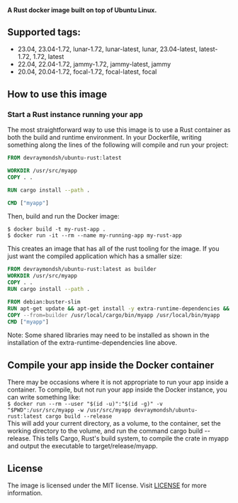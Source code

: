 #### A Rust docker image built on top of Ubuntu Linux.

## Supported tags:

- 23.04, 23.04-1.72, lunar-1.72, lunar-latest, lunar, 23.04-latest, latest-1.72, 1.72, latest
- 22.04, 22.04-1.72, jammy-1.72, jammy-latest, jammy
- 20.04, 20.04-1.72, focal-1.72, focal-latest, focal

## How to use this image

### Start a Rust instance running your app

The most straightforward way to use this image is to use a Rust container as both the build and runtime environment. In your Dockerfile, writing something along the lines of the following will compile and run your project:

```Dockerfile
FROM devraymondsh/ubuntu-rust:latest

WORKDIR /usr/src/myapp
COPY . .

RUN cargo install --path .

CMD ["myapp"]
```

Then, build and run the Docker image:

`$ docker build -t my-rust-app .`<br />
`$ docker run -it --rm --name my-running-app my-rust-app`

This creates an image that has all of the rust tooling for the image. If you just want the compiled application which has a smaller size:

```Dockerfile
FROM devraymondsh/ubuntu-rust:latest as builder
WORKDIR /usr/src/myapp
COPY . .
RUN cargo install --path .

FROM debian:buster-slim
RUN apt-get update && apt-get install -y extra-runtime-dependencies && rm -rf /var/lib/apt/lists/*
COPY --from=builder /usr/local/cargo/bin/myapp /usr/local/bin/myapp
CMD ["myapp"]
```

Note: Some shared libraries may need to be installed as shown in the installation of the extra-runtime-dependencies line above.

## Compile your app inside the Docker container

There may be occasions where it is not appropriate to run your app inside a container. To compile, but not run your app inside the Docker instance, you can write something like:<br />
`$ docker run --rm --user "$(id -u)":"$(id -g)" -v "$PWD":/usr/src/myapp -w /usr/src/myapp devraymondsh/ubuntu-rust:latest cargo build --release`<br />
This will add your current directory, as a volume, to the container, set the working directory to the volume, and run the command cargo build --release. This tells Cargo, Rust's build system, to compile the crate in myapp and output the executable to target/release/myapp.

## License

The image is licensed under the MIT license. Visit [LICENSE](https://github.com/devraymondsh/ubuntu-rust/blob/main/LICENSE) for more information.
